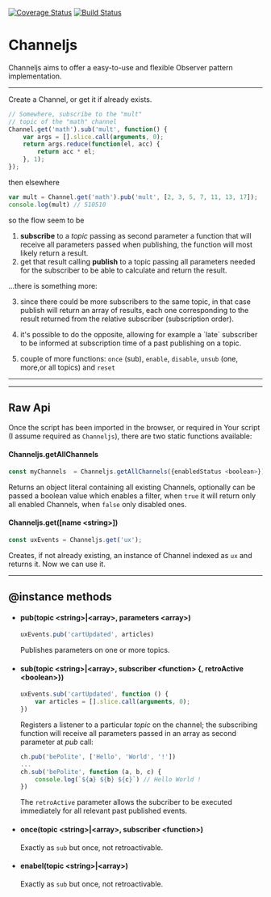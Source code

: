 [![Coverage Status](https://coveralls.io/repos/github/fedeghe/channeljs/badge.svg?branch=master)](https://coveralls.io/github/fedeghe/channeljs?branch=master)
[![Build Status](https://travis-ci.org/fedeghe/channeljs.svg?branch=master)](https://travis-ci.org/fedeghe/channeljs)
# Channeljs

Channeljs aims to offer a easy-to-use and flexible Observer pattern implementation.


---

Create a Channel, or get it if already exists.
``` js
// Somewhere, subscribe to the "mult"
// topic of the "math" channel
Channel.get('math').sub('mult', function() {
    var args = [].slice.call(arguments, 0);
    return args.reduce(function(el, acc) {
        return acc * el;
    }, 1);
});
```

then elsewhere

``` js
var mult = Channel.get('math').pub('mult', [2, 3, 5, 7, 11, 13, 17]);
console.log(mult) // 510510
```
so the flow seem to be  
1) **subscribe** to a _topic_ passing as second parameter a function that will receive all parameters passed when publishing, the function will most likely return a result.  
2) get that result calling **publish** to a topic passing all parameters needed for the subscriber to be able to calculate and return the result.  

 ...there is something more:  

3) since there could be more subscribers to the same topic, in that case publish will return an array of results, each one corresponding to the result returned from the relative subscriber (subscription order).

4) it's possible to do the opposite, allowing for example a \`late\` subscriber to be informed at subscription time of a past publishing on a topic.

5) couple of more functions: `once` (sub), `enable`, `disable`, `unsub` (one, more,or all topics) and `reset`
---
---
## Raw Api

Once the script has been imported in the browser, or required in Your script (I assume required as `Channeljs`), there are two static functions available:  


#### Channeljs.getAllChannels
``` js
const myChannels  = Channeljs.getAllChannels({enabledStatus <boolean>});
```
Returns an object literal containing all existing Channels, optionally can be passed a boolean value which enables a filter, when `true` it will return only all enabled Channels, when `false` only disabled ones.  

#### Channeljs.get([name \<string\>])  
``` js
const uxEvents = Channeljs.get('ux');
```
Creates, if not already existing, an instance of Channel indexed as `ux`  and returns it. Now we can use it.

---

## @instance methods

- #### pub(topic \<string\>|\<array\>, parameters \<array\>)

    ``` js
    uxEvents.pub('cartUpdated', articles)
    ```  
    Publishes parameters on one or more topics.  

- #### sub(topic \<string\>|\<array\>, subscriber \<function\> {, retroActive \<boolean\>})
    ``` js
    uxEvents.sub('cartUpdated', function () {
        var articles = [].slice.call(arguments, 0);
    })
    ```
    Registers a listener to a particular _topic_ on the channel; the subscribing function will receive all parameters passed in an array as second parameter at _pub_ call:
    ``` js
    ch.pub('bePolite', ['Hello', 'World', '!'])
    ...
    ch.sub('bePolite', function (a, b, c) {
        console.log(`${a} ${b} ${c}`) // Hello World !
    })
    ```  
    The `retroActive` parameter allows the subcriber to be executed immediately for all relevant past published events.
- #### once(topic \<string\>|\<array\>, subscriber \<function\>)
    Exactly as `sub` but once, not retroactivable.

- #### enabel(topic \<string\>|\<array\>)
    Exactly as `sub` but once, not retroactivable.
    